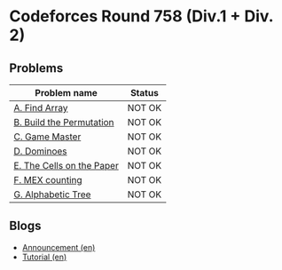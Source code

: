 # Codeforces Round 758 (Div.1 + Div. 2)

## Problems

|Problem name|Status|
|------------|---------|
| [A. Find Array](problems/A._Find_Array.md)|NOT OK|
| [B. Build the Permutation](problems/B._Build_the_Permutation.md)|NOT OK|
| [C. Game Master](problems/C._Game_Master.md)|NOT OK|
| [D. Dominoes](problems/D._Dominoes.md)|NOT OK|
| [E. The Cells on the Paper](problems/E._The_Cells_on_the_Paper.md)|NOT OK|
| [F. MEX counting](problems/F._MEX_counting.md)|NOT OK|
| [G. Alphabetic Tree](problems/G._Alphabetic_Tree.md)|NOT OK|
## Blogs

- [Announcement (en)](blogs/Announcement_(en).md)
- [Tutorial (en)](blogs/Tutorial_(en).md)
